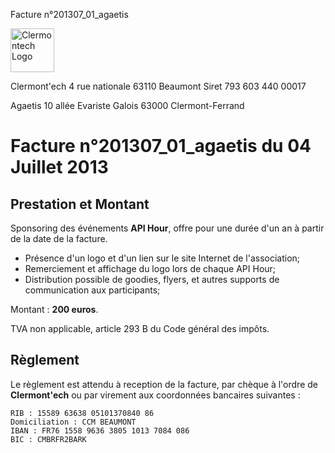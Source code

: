 <p class="invoice-number">Facture n°201307_01_agaetis</p>

<img class="left" width="70px" src="http://clermontech.org/images/clermontech_logo_200px.png" alt="Clermontech Logo" />

<p class="address-us">
<span class="address-title">Clermont'ech</span>
<span class="address-street">4 rue nationale</span>
<span class="address-city">63110 Beaumont</span>
<span class="address-extra">Siret 793 603 440 00017</span>
</p>

<p class="address-client">
<span class="address-title">Agaetis</span>
<span class="address-street">10 allée Evariste Galois</span>
<span class="address-city">63000 Clermont-Ferrand</span>
</p>

<h1 class="invoice-title">
Facture n°201307_01_agaetis du 04 Juillet 2013
</h1>


## Prestation et Montant


Sponsoring des événements **API Hour**, offre pour une durée d'un an à partir de la
date de la facture.

* Présence d'un logo et d'un lien sur le site Internet de l'association;
* Remerciement et affichage du logo lors de chaque API Hour;
* Distribution possible de goodies, flyers, et autres supports de communication aux participants;

Montant : **200 euros**.

TVA non applicable, article 293 B du Code général des impôts.


## Règlement

Le règlement est attendu à reception de la facture, par chèque à l'ordre de **Clermont'ech** ou par virement aux coordonnées bancaires suivantes :

	RIB : 15589 63638 05101370840 86
	Domiciliation : CCM BEAUMONT
	IBAN : FR76 1558 9636 3805 1013 7084 086
	BIC : CMBRFR2BARK

